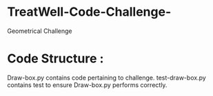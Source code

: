 # TreatWell-Code-Challenge-
Geometrical Challenge

# Code Structure :
  Draw-box.py contains code pertaining to challenge. 
  test-draw-box.py contains test to ensure Draw-box.py performs correctly. 
  
  
